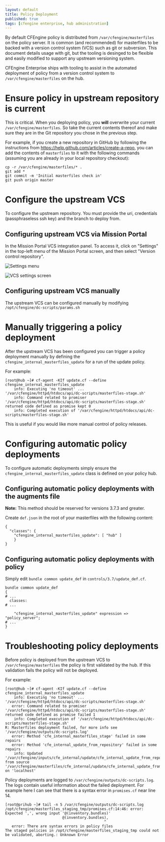 ```yaml
---
layout: default
title: Policy Deployment
published: true
tags: [cfengine enterprise, hub administration]
---
```


By default CFEngine policy is distributed from `/var/cfengine/masterfiles` on
the policy server. It is common (and recommended) for masterfiles to be backed
with a version control system (VCS) such as git or subversion. This document
details usage with git, but the tooling is desinged to be flexible and easily
modified to support any upstream versioning system.

CFEngine Enterprise ships with tooling to assist in the automated deployment of
policy from a version control system to `/var/cfengine/masterfiles` on the hub.

# Ensure policy in upstream repository is current

This is critical. When you deploying policy, you **will** overwrite your current
`/var/cfengine/masterfiles`. So take the current contents thereof and make sure
they are in the Git repository you chose in the previous step.

For example, if you create a new repository in GitHub by following the
instructions from https://help.github.com/articles/create-a-repo, you can add
the contents of `masterfiles` to it with the following commands (assuming you
are already in your local repository checkout):

```
cp -r /var/cfengine/masterfiles/* .
git add *
git commit -m 'Initial masterfiles check in'
git push origin master
```

# Configure the upstream VCS

To configure the upstream repository. You must provide the uri, credentials
(passphraseless ssh key) and the branch to deploy from.

## Configuring upstream VCS via Mission Portal

In the Mission Portal VCS integration panel. To access it, click on "Settings"
in the top-left menu of the Mission Portal screen, and then select "Version
control repository".

![Settings menu](settings-menu.png)

![VCS settings screen](settings-vcs.png)

## Configuring upstream VCS manually

The upstream VCS can be configured manually by modifying
`/opt/cfengine/dc-scripts/params.sh`

# Manually triggering a policy deployment

After the upstream VCS has been configured you can trigger a policy deployment
manually by defining the `cfengine_internal_masterfiles_update` for a run of the
update policy.

For example:

```console
[root@hub ~]# cf-agent -KIf update.cf --define cfengine_internal_masterfiles_update
    info: Executing 'no timeout' ... '/var/cfengine/httpd/htdocs/api/dc-scripts/masterfiles-stage.sh'
    info: Command related to promiser '/var/cfengine/httpd/htdocs/api/dc-scripts/masterfiles-stage.sh' returned code defined as promise kept 0
    info: Completed execution of '/var/cfengine/httpd/htdocs/api/dc-scripts/masterfiles-stage.sh'
```

This is useful if you would like more manual control of policy releases.

# Configuring automatic policy deployments

To configure automatic deployments simply ensure the
`cfengine_internal_masterfiles_update` class is defined on your policy hub.

## Configuring automatic policy deployments with the augments file

**Note:** This method should be reserved for versions 3.7.3 and greater.

Create `def.json` in the root of your masterfiles with the following content:

```
{
  "classes": {
    "cfengine_internal_masterfiles_update": [ "hub" ]
    }
}
```

## Configuring automatic policy deployments with policy

Simply edit `bundle common update_def` in `controls/3.7/update_def.cf`.

```cf3
bundle common update_def
{
# ...
  classes:
# ...

    "cfengine_internal_masterfiles_update" expression => "policy_server";
# ...
}
```


# Troubleshooting policy deployments

Before policy is deployed from the upstream VCS to `/var/cfengine/masterfiles`
the policy is first validated by the hub. If this validation fails the policy
will not be deployed.

For example:

```console
[root@hub ~]# cf-agent -KIf update.cf --define cfengine_internal_masterfiles_update
    info: Executing 'no timeout' ... '/var/cfengine/httpd/htdocs/api/dc-scripts/masterfiles-stage.sh'
   error: Command related to promiser '/var/cfengine/httpd/htdocs/api/dc-scripts/masterfiles-stage.sh' returned code defined as promise failed 1
    info: Completed execution of '/var/cfengine/httpd/htdocs/api/dc-scripts/masterfiles-stage.sh'
R: Masterfiles deployment failed, for more info see '/var/cfengine/outputs/dc-scripts.log'
   error: Method 'cfe_internal_masterfiles_stage' failed in some repairs
   error: Method 'cfe_internal_update_from_repository' failed in some repairs
    info: Updated '/var/cfengine/inputs/cfe_internal/update/cfe_internal_update_from_repository.cf' from source '/var/cfengine/masterfiles/cfe_internal/update/cfe_internal_update_from_repository.cf' on 'localhost'
```

Policy deployments are logged to `/var/cfengine/outputs/dc-scripts.log`. The
logs contain useful information about the failed deployment. For example here I
can see that there is a syntax error in `promises.cf` near line 14.

```console
[root@prihub ~]# tail -n 5 /var/cfengine/outputs/dc-scripts.log
/opt/cfengine/masterfiles_staging_tmp/promises.cf:14:46: error: Expected ',', wrong input '@(inventory.bundles)'
                          @(inventory.bundles),
                                             ^
   error: There are syntax errors in policy files
The staged policies in /opt/cfengine/masterfiles_staging_tmp could not be validated, aborting.: Unknown Error
```
